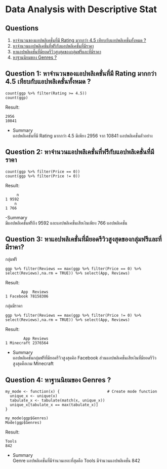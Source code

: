 # Data Analysis with Descriptive Stat
## Questions
1. [หาจำนวนของแอปพลิเคชั่นที่มี Rating มากกว่า 4.5 เทียบกับแอปพลิเคชั่นทั้งหมด ?](#question-1-%E0%B8%AB%E0%B8%B2%E0%B8%88%E0%B8%B3%E0%B8%99%E0%B8%A7%E0%B8%99%E0%B8%82%E0%B8%AD%E0%B8%87%E0%B9%81%E0%B8%AD%E0%B8%9B%E0%B8%9E%E0%B8%A5%E0%B8%B4%E0%B9%80%E0%B8%84%E0%B8%8A%E0%B8%B1%E0%B9%88%E0%B8%99%E0%B8%97%E0%B8%B5%E0%B9%88%E0%B8%A1%E0%B8%B5-rating-%E0%B8%A1%E0%B8%B2%E0%B8%81%E0%B8%81%E0%B8%A7%E0%B9%88%E0%B8%B2-45-%E0%B9%80%E0%B8%97%E0%B8%B5%E0%B8%A2%E0%B8%9A%E0%B8%81%E0%B8%B1%E0%B8%9A%E0%B9%81%E0%B8%AD%E0%B8%9B%E0%B8%9E%E0%B8%A5%E0%B8%B4%E0%B9%80%E0%B8%84%E0%B8%8A%E0%B8%B1%E0%B9%88%E0%B8%99%E0%B8%97%E0%B8%B1%E0%B9%89%E0%B8%87%E0%B8%AB%E0%B8%A1%E0%B8%94-)
2. [หาจำนวนแอปพลิเคชั่นที่ฟรีกับแอปพลิเคชั่นที่มีราคา](#question-2-%E0%B8%AB%E0%B8%B2%E0%B8%88%E0%B8%B3%E0%B8%99%E0%B8%A7%E0%B8%99%E0%B9%81%E0%B8%AD%E0%B8%9B%E0%B8%9E%E0%B8%A5%E0%B8%B4%E0%B9%80%E0%B8%84%E0%B8%8A%E0%B8%B1%E0%B9%88%E0%B8%99%E0%B8%97%E0%B8%B5%E0%B9%88%E0%B8%9F%E0%B8%A3%E0%B8%B5%E0%B8%81%E0%B8%B1%E0%B8%9A%E0%B9%81%E0%B8%AD%E0%B8%9B%E0%B8%9E%E0%B8%A5%E0%B8%B4%E0%B9%80%E0%B8%84%E0%B8%8A%E0%B8%B1%E0%B9%88%E0%B8%99%E0%B8%97%E0%B8%B5%E0%B9%88%E0%B8%A1%E0%B8%B5%E0%B8%A3%E0%B8%B2%E0%B8%84%E0%B8%B2)
3. [หาแอปพลิเคชั่นที่มียอดรีวิวสูงสุดของกลุ่มฟรีและที่มีราคา](#question-3-%E0%B8%AB%E0%B8%B2%E0%B9%81%E0%B8%AD%E0%B8%9B%E0%B8%9E%E0%B8%A5%E0%B8%B4%E0%B9%80%E0%B8%84%E0%B8%8A%E0%B8%B1%E0%B9%88%E0%B8%99%E0%B8%97%E0%B8%B5%E0%B9%88%E0%B8%A1%E0%B8%B5%E0%B8%A2%E0%B8%AD%E0%B8%94%E0%B8%A3%E0%B8%B5%E0%B8%A7%E0%B8%B4%E0%B8%A7%E0%B8%AA%E0%B8%B9%E0%B8%87%E0%B8%AA%E0%B8%B8%E0%B8%94%E0%B8%82%E0%B8%AD%E0%B8%87%E0%B8%81%E0%B8%A5%E0%B8%B8%E0%B9%88%E0%B8%A1%E0%B8%9F%E0%B8%A3%E0%B8%B5%E0%B9%81%E0%B8%A5%E0%B8%B0%E0%B8%97%E0%B8%B5%E0%B9%88%E0%B8%A1%E0%B8%B5%E0%B8%A3%E0%B8%B2%E0%B8%84%E0%B8%B2)
4. [หาฐานนิยมของ Genres ?](#question-4-%E0%B8%AB%E0%B8%B2%E0%B8%90%E0%B8%B2%E0%B8%99%E0%B8%99%E0%B8%B4%E0%B8%A2%E0%B8%A1%E0%B8%82%E0%B8%AD%E0%B8%87-genres-)
## Question 1: หาจำนวนของแอปพลิเคชั่นที่มี Rating มากกว่า 4.5 เทียบกับแอปพลิเคชั่นทั้งหมด ?
```
count(ggp %>% filter(Rating >= 4.5))
count(ggp)
```
Result:

```
2956
10841
```
- Summary <br>
แอปพลิเคชั่นที่มี Rating มากกว่า 4.5 มีเพียง 2956 จาก 10841 แอปพลิเคชั่นตัวอย่าง
## Question 2: หาจำนวนแอปพลิเคชั่นที่ฟรีกับแอปพลิเคชั่นที่มีราคา
```
count(ggp %>% filter(Price == 0))
count(ggp %>% filter(Price != 0))
```
Result:
```
     n
1 9592
    n
1 766
```
-Summary <br>
มีแอปพลิเคชั่นฟรีถึง 9592 และแอปพลิเคชั่นเสียเงินเพียง 766 แอปพลิเคชั่น


## Question 3: หาแอปพลิเคชั่นที่มียอดรีวิวสูงสุดของกลุ่มฟรีและที่มีราคา?
กลุ่มฟรี
```
ggp %>% filter(Reviews == max(ggp %>% filter(Price == 0) %>% select(Reviews),na.rm = TRUE)) %>% select(App, Reviews)
```
Result:
```
       App  Reviews
1 Facebook 78158306

```
กลุ่มมีราคา
```
ggp %>% filter(Reviews == max(ggp %>% filter(Price != 0) %>% select(Reviews),na.rm = TRUE)) %>% select(App, Reviews)
```
Result:
```
        App Reviews
1 Minecraft 2376564
```

- Summary <br>
แอปพลิเคชั่นกลุ่มฟรีที่มียอดรีวิวสูงสุดคิอ Facebook ส่วนแอปพลิเคชั่นเสียเงินที่มียอดรีวิวสูงสุดคือเกม Minecraft

## Question 4: หาฐานนิยมของ Genres ?
```
my_mode <- function(x) {                     # Create mode function 
  unique_x <- unique(x)
  tabulate_x <- tabulate(match(x, unique_x))
  unique_x[tabulate_x == max(tabulate_x)]
}

my_mode(ggp$Genres)
Mode(ggp$Genres)
```
Result:

```
Tools
842
```

- Summary <br>
Genre แอปพลิเคชั่นที่มีจำนวนเยอะที่สุดคือ Tools มีจำนวนแอปพลิเคชั่น 842

